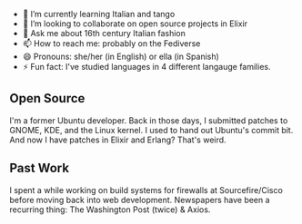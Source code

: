 

<!--
**maco/maco** is a ✨ _special_ ✨ repository because its `README.md` (this file) appears on your GitHub profile.

Here are some ideas to get you started:

- 🔭 I’m currently working on ...
- 🌱 I’m currently learning ...
- 👯 I’m looking to collaborate on ...
- 🤔 I’m looking for help with ...
- 💬 Ask me about ...
- 📫 How to reach me: ...
- 😄 Pronouns: ...
- ⚡ Fun fact: ...
-->

- 🌱 I’m currently learning Italian and tango
- 👯 I’m looking to collaborate on open source projects in Elixir
- 💬 Ask me about 16th century Italian fashion
- 📫 How to reach me: probably on the Fediverse
- 😄 Pronouns: she/her (in English) or ella (in Spanish)
- ⚡ Fun fact: I've studied languages in 4 different langauge families.

## Open Source
I'm a former Ubuntu developer. Back in those days, I submitted patches to GNOME, KDE, and the Linux kernel. I used to hand out Ubuntu's commit bit. And now I have patches in Elixir and Erlang? That's weird.

## Past Work
I spent a while working on build systems for firewalls at Sourcefire/Cisco before moving back into web development. Newspapers have been a recurring thing: The Washington Post (twice) & Axios.  
